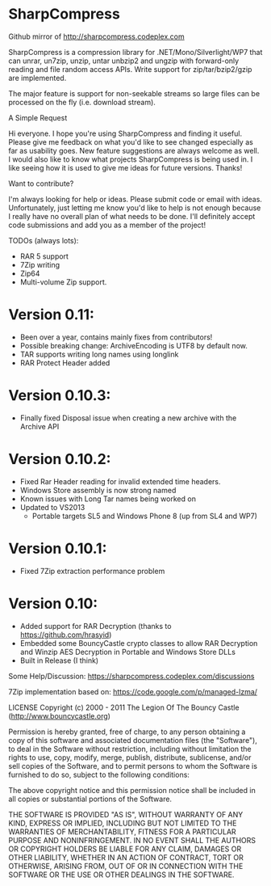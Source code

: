 SharpCompress
=============

Github mirror of http://sharpcompress.codeplex.com

SharpCompress is a compression library for .NET/Mono/Silverlight/WP7 that can unrar, un7zip, unzip, untar unbzip2 and ungzip with forward-only reading and file random access APIs. Write support for zip/tar/bzip2/gzip are implemented.

The major feature is support for non-seekable streams so large files can be processed on the fly (i.e. download stream). 

A Simple Request

Hi everyone. I hope you're using SharpCompress and finding it useful. Please give me feedback on what you'd like to see changed especially as far as usability goes. New feature suggestions are always welcome as well. I would also like to know what projects SharpCompress is being used in. I like seeing how it is used to give me ideas for future versions. Thanks!

Want to contribute?

I'm always looking for help or ideas. Please submit code or email with ideas. Unfortunately, just letting me know you'd like to help is not enough because I really have no overall plan of what needs to be done. I'll definitely accept code submissions and add you as a member of the project!

TODOs (always lots):
* RAR 5 support
* 7Zip writing
* Zip64
* Multi-volume Zip support.

Version 0.11:
==============
- Been over a year, contains mainly fixes from contributors!  
- Possible breaking change: ArchiveEncoding is UTF8 by default now.
- TAR supports writing long names using longlink
- RAR Protect Header added

Version 0.10.3:
==============
- Finally fixed Disposal issue when creating a new archive with the Archive API

Version 0.10.2:
==============
- Fixed Rar Header reading for invalid extended time headers.
- Windows Store assembly is now strong named
- Known issues with Long Tar names being worked on
- Updated to VS2013
	- Portable targets SL5 and Windows Phone 8 (up from SL4 and WP7)

Version 0.10.1:
==============
- Fixed 7Zip extraction performance problem

Version 0.10:
==============
- Added support for RAR Decryption (thanks to https://github.com/hrasyid)
- Embedded some BouncyCastle crypto classes to allow RAR Decryption and Winzip AES Decryption in Portable and Windows Store DLLs
- Built in Release (I think)

Some Help/Discussion:
https://sharpcompress.codeplex.com/discussions

7Zip implementation based on: https://code.google.com/p/managed-lzma/

LICENSE
Copyright (c) 2000 - 2011 The Legion Of The Bouncy Castle (http://www.bouncycastle.org)

Permission is hereby granted, free of charge, to any person obtaining a copy of this software and associated documentation files (the "Software"), to deal in the Software without restriction, including without limitation the rights to use, copy, modify, merge, publish, distribute, sublicense, and/or sell copies of the Software, and to permit persons to whom the Software is furnished to do so, subject to the following conditions:

The above copyright notice and this permission notice shall be included in all copies or substantial portions of the Software.

THE SOFTWARE IS PROVIDED "AS IS", WITHOUT WARRANTY OF ANY KIND, EXPRESS OR IMPLIED, INCLUDING BUT NOT LIMITED TO THE WARRANTIES OF MERCHANTABILITY, FITNESS FOR A PARTICULAR PURPOSE AND NONINFRINGEMENT. IN NO EVENT SHALL THE AUTHORS OR COPYRIGHT HOLDERS BE LIABLE FOR ANY CLAIM, DAMAGES OR OTHER LIABILITY, WHETHER IN AN ACTION OF CONTRACT, TORT OR OTHERWISE, ARISING FROM, OUT OF OR IN CONNECTION WITH THE SOFTWARE OR THE USE OR OTHER DEALINGS IN THE SOFTWARE.
